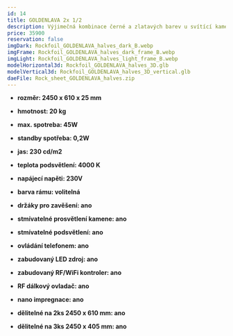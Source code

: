 ```yaml
---
id: 14
title: GOLDENLAVA 2x 1/2
description: Výjimečná kombinace černé a zlatavých barev u svítící kamenné desky GOLDENLAVA, vynikne i při rozdělení na dva či tři pruhy, které lze použít jako samostatná osvětlení. Úzké pruhy rozšíří možnost použití svítící kamenné desky, například v kombinaci s velkoplošnými zrcadly.
price: 35900
reservation: false
imgDark: Rockfoil_GOLDENLAVA_halves_dark_B.webp
imgFrame: Rockfoil_GOLDENLAVA_halves_dark_frame_B.webp
imgLight: Rockfoil_GOLDENLAVA_halves_light_frame_B.webp
modelHorizontal3d: Rockfoil_GOLDENLAVA_halves_3D.glb
modelVertical3d: Rockfoil_GOLDENLAVA_halves_3D_vertical.glb
daeFile: Rock_sheet_GOLDENLAVA_halves.zip
---
```

- **rozměr: 2450 x 610 x 25 mm**
- **hmotnost: 20 kg**
- **max. spotreba: 45W**
- **standby spotřeba: 0,2W**
- **jas: 230 cd/m2**
- **teplota podsvětlení: 4000 K**
- **napájecí napěti: 230V**
- **barva rámu: volitelná**

- **držáky pro zavěšení: ano**
- **stmívatelné prosvětlení kamene: ano**
- **stmívatelné podsvětlení: ano**
- **ovládání telefonem: ano**
- **zabudovaný LED zdroj: ano**
- **zabudovaný RF/WiFi kontroler: ano**
- **RF dálkový ovladač: ano**
- **nano impregnace: ano**
- **dělitelné na 2ks 2450 x 610 mm: ano**
- **dělitelné na 3ks 2450 x 405 mm: ano**